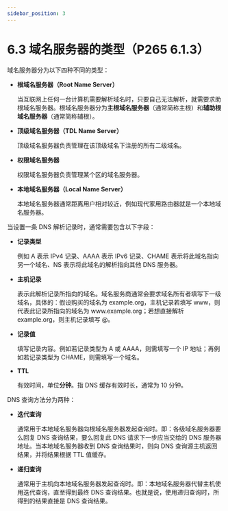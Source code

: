 ```yaml
---
sidebar_position: 3
---
```


# 6.3 域名服务器的类型（P265 6.1.3）

域名服务器分为以下四种不同的类型：

+ **根域名服务器（Root Name Server）**

  当互联网上任何一台计算机需要解析域名时，只要自己无法解析，就需要求助根域名服务器。根域名服务器分为**主根域名服务器**（通常简称主根）和**辅助根域名服务器**（通常简称辅根）。

+ **顶级域名服务器（TDL Name Server）**

  顶级域名服务器负责管理在该顶级域名下注册的所有二级域名。

+ **权限域名服务器**

  权限域名服务器负责管理某个区的域名服务器。

+ **本地域名服务器（Local Name Server）**

  本地域名服务器通常距离用户相对较近，例如现代家用路由器就是一个本地域名服务器。

当设置一条 DNS 解析记录时，通常需要包含以下字段：

+ **记录类型**

  例如 A 表示 IPv4 记录、AAAA 表示 IPv6 记录、CHAME 表示将此域名指向另一个域名、NS 表示将此域名的解析指向其他 DNS 服务器。

+ **主机记录**

  表示此解析记录所指向的域名。域名服务商通常会要求域名所有者填写下一级域名，具体的：假设购买的域名为 example.org，主机记录若填写 www，则代表此记录所指向的域名为 www\.example\.org；若想直接解析 example\.org，则主机记录填写 @。

+ **记录值**

  填写记录内容。例如若记录类型为 A 或 AAAA，则需填写一个 IP 地址；再例如若记录类型为 CHAME，则需填写一个域名。

+ **TTL**

  有效时间，单位**分钟**。指 DNS 缓存有效时长，通常为 10 分钟。

DNS 查询方法分为两种：

+ **迭代查询**

  通常用于本地域名服务器向根域名服务器发起查询时。即：各级域名服务器要么回复 DNS 查询结果，要么回复此 DNS 请求下一步应当交给的 DNS 服务器地址。当本地域名服务器收到 DNS 查询结果时，则向 DNS 查询源主机返回结果，并将结果根据 TTL 值缓存。

+ **递归查询**

  通常用于主机向本地域名服务器发起查询时。即：本地域名服务器代替主机使用迭代查询，直至得到最终 DNS 查询结果。也就是说，使用递归查询时，所得到的结果直接是 DNS 查询结果。